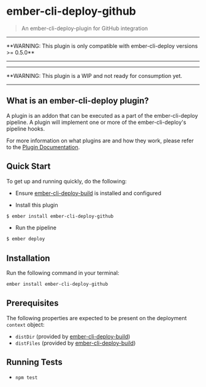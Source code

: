 # ember-cli-deploy-github

> An ember-cli-deploy-plugin for GitHub integration

<hr/>
**WARNING: This plugin is only compatible with ember-cli-deploy versions >= 0.5.0**
<hr/>

<hr/>
**WARNING: This plugin is a WIP and not ready for consumption yet.
<hr/>

## What is an ember-cli-deploy plugin?

A plugin is an addon that can be executed as a part of the ember-cli-deploy pipeline. A plugin will implement one or more of the ember-cli-deploy's pipeline hooks.

For more information on what plugins are and how they work, please refer to the [Plugin Documentation][1].

## Quick Start
To get up and running quickly, do the following:

- Ensure [ember-cli-deploy-build][2] is installed and configured

- Install this plugin

```bash
$ ember install ember-cli-deploy-github
```

- Run the pipeline

```bash
$ ember deploy
```

## Installation
Run the following command in your terminal:

```bash
ember install ember-cli-deploy-github
```

## Prerequisites

The following properties are expected to be present on the deployment `context` object:

- `distDir`   (provided by [ember-cli-deploy-build][2])
- `distFiles` (provided by [ember-cli-deploy-build][2])

## Running Tests

- `npm test`

[1]: http://ember-cli.github.io/ember-cli-deploy/plugins "Plugin Documentation"
[2]: https://github.com/ember-cli-deploy/ember-cli-deploy-build "ember-cli-deploy-build"
[3]: https://github.com/ember-cli/ember-cli-deploy "ember-cli-deploy"

